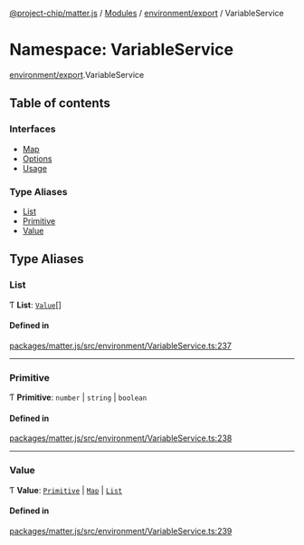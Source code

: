 [@project-chip/matter.js](../README.md) / [Modules](../modules.md) / [environment/export](environment_export.md) / VariableService

# Namespace: VariableService

[environment/export](environment_export.md).VariableService

## Table of contents

### Interfaces

- [Map](../interfaces/environment_export.VariableService.Map.md)
- [Options](../interfaces/environment_export.VariableService.Options.md)
- [Usage](../interfaces/environment_export.VariableService.Usage.md)

### Type Aliases

- [List](environment_export.VariableService.md#list)
- [Primitive](environment_export.VariableService.md#primitive)
- [Value](environment_export.VariableService.md#value)

## Type Aliases

### List

Ƭ **List**: [`Value`](environment_export.VariableService.md#value)[]

#### Defined in

[packages/matter.js/src/environment/VariableService.ts:237](https://github.com/project-chip/matter.js/blob/904d0c9b952b91f28a21803759c5e5c66ee4d272/packages/matter.js/src/environment/VariableService.ts#L237)

___

### Primitive

Ƭ **Primitive**: `number` \| `string` \| `boolean`

#### Defined in

[packages/matter.js/src/environment/VariableService.ts:238](https://github.com/project-chip/matter.js/blob/904d0c9b952b91f28a21803759c5e5c66ee4d272/packages/matter.js/src/environment/VariableService.ts#L238)

___

### Value

Ƭ **Value**: [`Primitive`](environment_export.VariableService.md#primitive) \| [`Map`](../interfaces/environment_export.VariableService.Map.md) \| [`List`](environment_export.VariableService.md#list)

#### Defined in

[packages/matter.js/src/environment/VariableService.ts:239](https://github.com/project-chip/matter.js/blob/904d0c9b952b91f28a21803759c5e5c66ee4d272/packages/matter.js/src/environment/VariableService.ts#L239)
